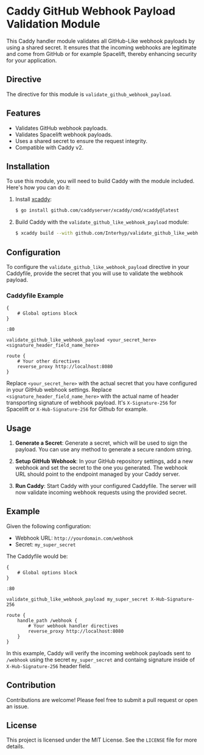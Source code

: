 # Caddy GitHub Webhook Payload Validation Module

This Caddy handler module validates all GitHub-Like webhook payloads by using a shared secret. It ensures that the incoming webhooks are legitimate and come from GitHub or for example Spacelift, thereby enhancing security for your application.

## Directive

The directive for this module is `validate_github_webhook_payload`.

## Features

- Validates GitHub webhook payloads.
- Validates Spacelift webhook payloads.
- Uses a shared secret to ensure the request integrity.
- Compatible with Caddy v2.

## Installation

To use this module, you will need to build Caddy with the module included. Here's how you can do it:

1. Install [xcaddy](https://github.com/caddyserver/xcaddy):

    ```bash
    $ go install github.com/caddyserver/xcaddy/cmd/xcaddy@latest
    ```

2. Build Caddy with the `validate_github_like_webhook_payload` module:

    ```bash
    $ xcaddy build --with github.com/Interhyp/validate_github_like_webhook_payload
    ```

## Configuration

To configure the `validate_github_like_webhook_payload` directive in your Caddyfile, provide the secret that you will use to validate the webhook payload.

### Caddyfile Example

```caddyfile
{
    # Global options block
}

:80

validate_github_like_webhook_payload <your_secret_here> <signature_header_field_name_here>

route {
    # Your other directives
    reverse_proxy http://localhost:8080
}
```

Replace `<your_secret_here>` with the actual secret that you have configured in your GitHub webhook settings.
Replace `<signature_header_field_name_here>` with the actual name of header transporting signature of webhook payload. It's `X-Signature-256` for Spacelift or `X-Hub-Signature-256` for Github for example.

## Usage

1. **Generate a Secret**: Generate a secret, which will be used to sign the payload. You can use any method to generate a secure random string.

2. **Setup GitHub Webhook**: In your GitHub repository settings, add a new webhook and set the secret to the one you generated. The webhook URL should point to the endpoint managed by your Caddy server.

3. **Run Caddy**: Start Caddy with your configured Caddyfile. The server will now validate incoming webhook requests using the provided secret.

## Example

Given the following configuration:

- Webhook URL: `http://yourdomain.com/webhook`
- Secret: `my_super_secret`

The Caddyfile would be:

```caddyfile
{
    # Global options block
}

:80

validate_github_like_webhook_payload my_super_secret X-Hub-Signature-256

route {
    handle_path /webhook {
        # Your webhook handler directives
        reverse_proxy http://localhost:8080
    }
}

```

In this example, Caddy will verify the incoming webhook payloads sent to `/webhook` using the secret `my_super_secret` and containg signature inside of `X-Hub-Signature-256` header field.

## Contribution

Contributions are welcome! Please feel free to submit a pull request or open an issue.

## License

This project is licensed under the MIT License. See the `LICENSE` file for more details.